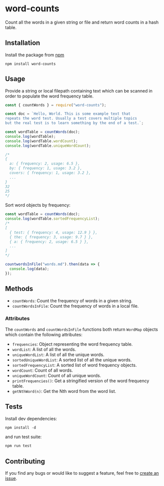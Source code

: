 # word-counts
Count all the words in a given string or file and return word counts in a hash table.

## Installation
Install the package from [npm](https://www.npmjs.com/package/word-counts)

```
npm install word-counts
```

## Usage
Provide a string or local filepath containing text which can be scanned in order to populate the word frequency table.

```js
const { countWords } = require("word-counts");

const doc = `Hello, World. This is some example text that 
repeats the word test. Usually a test covers multiple topics
but the real test is to learn something by the end of a test.`;

const wordTable = countWords(doc);
console.log(wordTable);
console.log(wordTable.wordCount);
console.log(wordTable.uniqueWordCount);

/*
{
  a: { frequency: 2, usage: 6.5 },
  by: { frequency: 1, usage: 3.2 },
  covers: { frequency: 1, usage: 3.2 },
  ...
}
32
25
*/
```

Sort word objects by frequency:

```js
const wordTable = countWords(doc);
console.log(wordTable.sortedFrequencyList);
/*
[
  { test: { frequency: 4, usage: 12.9 } },
  { the: { frequency: 3, usage: 9.7 } },
  { a: { frequency: 2, usage: 6.5 } },
  ...
]
*/

countwordsInFile("words.md").then(data => {
  console.log(data);
});
```

## Methods
- `countWords`: Count the frequency of words in a given string.
- `countWordsInFile`: Count the frequency of words in a local file.

### Attributes
The `countWords` and `countWordsInFile` functions both return `WordMap` objects which contain the following attributes:

- `frequencies`: Object representing the word frequency table.
- `wordList`: A list of all the words.
- `uniqueWordList`: A list of all the unique words.
- `sortedUniqueWordList`: A sorted list of all the unique words.
- `sortedFrequencyList`: A sorted list of word frequency objects.
- `wordCount`: Count of all words.
- `uniqueWordCount`: Count of all unique words.
- `printFrequencies()`: Get a stringified version of the word frequency table.
- `getNthWord(n)`: Get the Nth word from the word list.

## Tests
Install dev dependencies:

```js
npm install -d
```
and run test suite:

```js
npm run test
```

## Contributing
If you find any bugs or would like to suggest a feature, feel free to [create an issue](https://github.com/tannerdolby/count-words/issues).